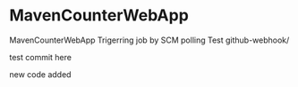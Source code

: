 # MavenCounterWebApp
MavenCounterWebApp
Trigerring job by SCM polling Test
github-webhook/

test commit here

new code added
